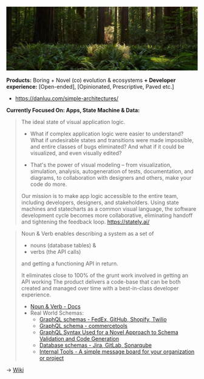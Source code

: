 ![](https://github.com/ankumar/architecture/blob/main/images/product%20development%2C%20change%2C%20and%20improvement.jpeg)

**Products:** Boring + Novel (co) evolution & ecosystems
**+ Developer experience:** [Open-ended], [Opinionated, Prescriptive, Paved etc.]

- https://danluu.com/simple-architectures/

**Currently Focused On: Apps, State Machine & Data:**

> The ideal state of visual application logic.
> * What if complex application logic were easier to understand? What if undesirable states and transitions were made impossible, and entire classes of bugs eliminated? And what if it could be visualized, and even visually edited?
>
> * That's the power of visual modeling – from visualization, simulation, analysis, autogeneration of tests, documentation, and diagrams, to collaboration with designers and others, make your code do more. 
>
> Our mission is to make app logic accessible to the entire team, including developers, designers, and stakeholders. Using state machines and statecharts as a common visual language, the software development cycle becomes more collaborative, eliminating handoff and tightening the feedback loop.
> https://stately.ai/

> Noun & Verb enables describing a system as a set of
> * nouns (database tables) &
> * verbs (the API calls) 
>
> and getting a functioning API in return.
> 
> It eliminates close to 100% of the grunt work involved in getting an API working
The product delivers a code-base that can be both created
and managed over time with a best-in-class developer experience. 
>
> - [Noun & Verb - Docs](https://tufan-io.github.io/noun-and-verb-docs/)
> - Real World Schemas:
>   - [GraphQL schemas - FedEx, GitHub, Shopify, Twilio](https://github.com/steprz/stepzen-schemas)
>   - [GraphQL schema - commercetools](https://github.com/commercetools/commercetools-api-reference/blob/main/api-specs/graphql/schema.sdl)
>   - [GraphQL Syntax Used for a Novel Approach to Schema Validation and Code Generation](https://www.infoq.com/news/2022/05/graphql-schema-validation/)
>   - [Database schemas - Jira, GitLab, Sonarqube](https://github.com/prisma/database-schema-examples)
>   - [Internal Tools - A simple message board for your organization or project](https://github.com/planetscale/beam/blob/main/prisma/schema.prisma)

-> [Wiki](https://github.com/ankumar/Open-software-design/wiki)


 



  

